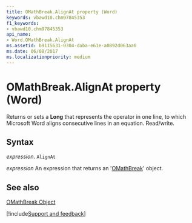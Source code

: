 ```yaml
---
title: OMathBreak.AlignAt property (Word)
keywords: vbawd10.chm97845353
f1_keywords:
- vbawd10.chm97845353
api_name:
- Word.OMathBreak.AlignAt
ms.assetid: b9115631-0304-daba-e61e-a0892d063aa0
ms.date: 06/08/2017
ms.localizationpriority: medium
---
```



# OMathBreak.AlignAt property (Word)

Returns or sets a **Long** that represents the operator in one line, to which Microsoft Word aligns consecutive lines in an equation. Read/write.


## Syntax

_expression_. `AlignAt`

 _expression_ An expression that returns an '[OMathBreak](Word.OMathBreak.md)' object.


## See also


[OMathBreak Object](Word.OMathBreak.md)

[!include[Support and feedback](~/includes/feedback-boilerplate.md)]
